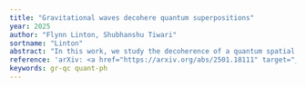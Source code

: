 ```yaml
---
title: "Gravitational waves decohere quantum superpositions"
year: 2025
author: "Flynn Linton, Shubhanshu Tiwari"
sortname: "Linton"
abstract: "In this work, we study the decoherence of a quantum spatial superposition of a massive body created by an observer, Alice, that is subject to a short burst of gravitational radiation. We consider gravitational wave bursts with a simple oscillatory waveform and step-function memory waveform. Using a local description of the decoherence, we obtain an analytic estimate of the number of soft gravitons radiated by Alice's state. Moreover, we decompose her decoherence into contributions from the oscillatory and memory waveforms. We show that Alice's state decoheres proportional to the memory of the gravitational radiation she emits. To leading order, our calculation using a local description of the decoherence agrees with the decoherence caused by her radiating quadrupole. In general, the oscillatory contributions are strongly dependent on the phase of the burst when it is switched off. This work serves as a step towards understanding the interplay between quantum mechanical systems and gravity by demonstrating the role gravitational waves and the memory effect have in the loss of coherence of quantum superpositions. We also briefly investigate the electromagnetic analogue of this gedankenexperiment, in which Alice is subject to a burst of electromagnetic radiation, and discuss its correspondence to the gravitational case."
reference: 'arXiv: <a href="https://arxiv.org/abs/2501.18111" target="_blank">2501.18111 [gr-qc]</a>.'
keywords: gr-qc quant-ph
---
```

